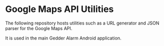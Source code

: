 # Google Maps API Utilities

The following repository hosts utilities such as a URL generator and JSON parser for the Google Maps API.

It is used in the main Gedder Alarm Android application.

